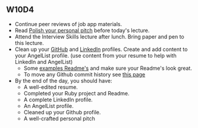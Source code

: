## W10D4
* Continue peer reviews of job app materials.
* Read [Polish your personal pitch][personal-pitch] before today's lecture.  
* Attend the Interview Skills lecture after lunch.  Bring paper and pen to this lecture.
* Clean up your [GitHub][github] and [LinkedIn][linkedin] profiles.  Create and add content to your AngelList profile. (use content from your resume to  help with LinkedIn and AngelList)
   * Some [examples Readme's][readme] and make sure your Readme's look great.  
   * To move any Github commit history see [this page][github-history]
* By the end of the day, you should have:
  * A well-edited resume.
  * Completed your Ruby project and Readme.
  * A complete LinkedIn profile.
  * An AngelList profile.
  * Cleaned up your Github profile.
  * A well-crafted personal pitch 

[github-history]: https://github.com/appacademy/ruby-curriculum/blob/master/w1d5/git-fix-authorship.md#the-command

[github]: ../self-presentation/github.md
[linkedin]: ../self-presentation/linkedin.md
[readme]: ../self-presentation/example_readmes.md
[personal-pitch]: ../self-presentation/personal-pitch.md
